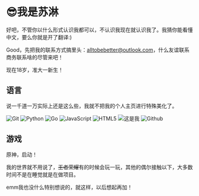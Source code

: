 # :sunglasses:我是苏淋

好吧，不管你以什么形式认识我都可以，不认识我现在就认识我了。我猜你能看懂中文，要么你就是开了翻译:)

Good，先把我的联系方式搞里头：alltobebetter@outlook.com，什么友谊联系商务联系啥的尽管来吧！

现在18岁，准大一新生！

## 语言

说一千道一万实际上还是这么些，我就不把我的个人主页进行特殊美化了。

![Git](https://img.shields.io/badge/Git-F05032?style=flat-square&logo=Git&logoColor=white)
![Python](https://img.shields.io/badge/Python-3776AB?style=flat-square&logo=Python&logoColor=white)
![Go](https://img.shields.io/badge/Go-00ADD8?style=flat-square&logo=Go&logoColor=white)
![JavaScript](https://img.shields.io/badge/javascript-F7DF1E?style=flat-square&logo=JavaScript&logoColor=white)
![HTML5](https://img.shields.io/badge/html-5E5E5E?style=flat-square&logo=microsoft&logoColor=white)
![这是我](https://img.shields.io/badge/苏淋-00A1D6?style=flat-square&logo=bilibili&logoColor=white)
![Github](https://img.shields.io/badge/alltobebetter-181717?style=flat-square&logo=github&logoColor=white)

## 游戏

原神，启动！

我的世界就不用说了，~~王者荣耀~~有的时候会玩一玩，其他的偶尔接触以下，大多数时间不是在睡觉就是在做项目。

emm我也没什么特别想说的，就这样，以后想起再加！
